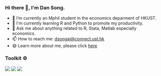 ### Hi there 👋, I'm Dan Song.
- 🔭 I’m currently an Mphil student in the economics deparment of HKUST. 
- 🌱 I'm currently learning R and Python to promote my productivity.
- 💬 Ask me about anything related to R, Stata, Matlab especially economics.
- 📫 How to reach me: dsongaj@connect.ust.hk
- 😄 Learn more about me, please click [here](https://bmphd.hkust.edu.hk/programs/student-profiles/1734)



### Toolkit ⚙
![](https://img.shields.io/badge/VS%20Code-blue?style=for-the-badge&logo=visual-studio-code&logoColor=ffffff)
![](https://img.shields.io/badge/-Python-1D415E?style=for-the-badge&logo=Python&labelColor=3772A2&logoColor=FFDA4C)
![](https://img.shields.io/badge/git-fa432e?style=for-the-badge&logo=git&logoColor=white)


